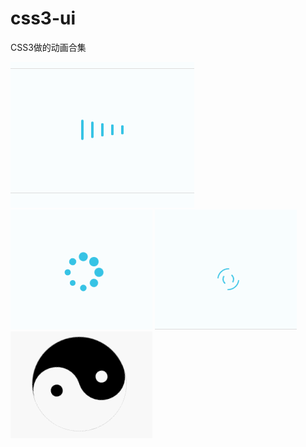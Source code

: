 # css3-ui  
CSS3做的动画合集  

![loading1](img/1.gif) ![loading2](img/2.gif) ![loading3](img/3.gif)  
![太极](img/4.gif)  